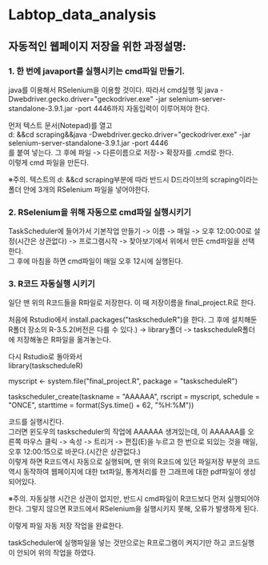 # Labtop_data_analysis

## 자동적인 웹페이지 저장을 위한 과정설명:


### 1. 한 번에 javaport를 실행시키는 cmd파일 만들기.

java를 이용해서 RSelenium을 이용할 것이다. 따라서 cmd실행 및 java -Dwebdriver.gecko.driver="geckodriver.exe" -jar selenium-server-standalone-3.9.1.jar -port 4446까지 자동입력이 이루어져야 한다.

먼저 텍스트 문서(Notepad)를 열고   
d: &&cd scraping&&java -Dwebdriver.gecko.driver="geckodriver.exe" -jar selenium-server-standalone-3.9.1.jar -port 4446  
를 붙여 넣는다. 그 후에 파일 -> 다른이름으로 저장-> 확장자를 .cmd로 한다.  
이렇게 cmd 파일을 만든다.

※주의. 텍스트의 d: &&cd scraping부분에 따라 반드시 D드라이브의 scraping이라는 폴더 안에 3개의 RSelenium 파일을 넣어야한다.



### 2. RSelenium을 위해 자동으로 cmd파일 실행시키기

TaskScheduler에 들어가서 기본작업 만들기 -> 이름 -> 매일 -> 오후 12:00:00로 설정(시간은 상관없다) -> 프로그램시작 -> 찾아보기에서 위에서 만든 cmd파일을 선택한다.  
그 후에 마침을 하면 cmd파일이 매일 오후 12시에 실행된다.





### 3. R코드 자동실행 시키기

일단 맨 위의 R코드들을 R파일로 저장한다. 이 때 저장이름을 final_project.R로 한다.

처음에 Rstudio에서 install.packages("taskscheduleR")을 한다. 그 후에 설치해둔 R폴더 장소의 R-3.5.2(버전은 다를 수 있다.) -> library폴더 -> taskscheduleR폴더에 저장해놓은 R파일을 옮겨놓는다.

다시 Rstudio로 돌아와서   
library(taskscheduleR)

myscript <- system.file("final_project.R", package = "taskscheduleR")

taskscheduler_create(taskname = "AAAAAA", rscript = myscript, 
                     schedule = "ONCE", starttime = format(Sys.time() + 62, "%H:%M"))
                    
코드를 실행시킨다.  
그러면 윈도우의 taskscheduler의 작업에 AAAAAA 생겨있는데, 이 AAAAAA를 오른쪽 마우스 클릭 -> 속성 -> 트리거 -> 편집(E)을 누르고
한 번으로 되있는 것을 매일, 오후 12:00:15으로 바꾼다.(시간은 상관없다.)  
이렇게 하면 R코드역시 자동으로 실행되며,
맨 위의 R코드에 있던 파일저장 부분의 코드역시 동작하여 웹페이지에 대한 txt파일, 통계처리를 한 그래프에 대한 pdf파일이 생성되어있다.

※주의. 자동실행 시간은 상관이 없지만, 반드시 cmd파일이 R코드보다 먼저 실행되어야 한다. 그렇지 않으면 R코드에서 RSelenium을 실행시키지 못해, 오류가 발생하게 된다.


이렇게 파일 자동 저장 작업을 완료한다.

taskScheduler에 실행파일을 넣는 것만으로는 R프로그램이 켜지기만 하고 코드실행이 안되어 위의 작업을 하였다.

